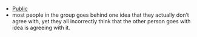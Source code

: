 - [Public]()
- most people in the group goes behind one idea that they actually don’t agree with, yet they all incorrectly think that the other person goes with idea is agreeing with it. 
